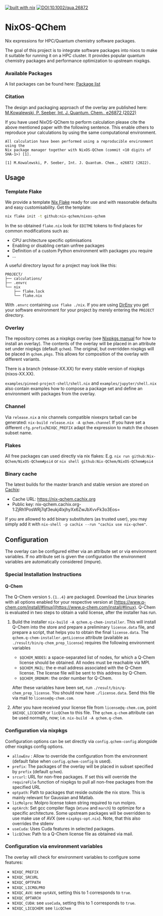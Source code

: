 [![built with nix](https://builtwithnix.org/badge.svg)](https://builtwithnix.org)
[![DOI:10.1002/qua.26872](http://img.shields.io/badge/DOI-10.1002/qua.26872-5075bf.svg)](https://doi.org/10.1002/qua.26872)

# NixOS-QChem
Nix expressions for HPC/Quantum chemistry software packages.

The goal of this project is to integrate software packages
into nixos to make it suitable for running it on a HPC cluster.
It provides popular quantum chemistry packages and performance optimization to upstream nixpkgs.

### Available Packages
A list packages can be found here: [Package list](./package_list.md)

### Citation
The design and packaging approach of the overlay are published here:
[M.Kowalewski, P. Seeber, Int. J. Quantum. Chem., e26872 (2022)](https://doi.org/10.1002/qua.26872)

If you have used NixOS-QChem to perform calculation please cite the above mentioned paper
with the following sentence. This enable others to reproduce your calculations
by using the same computational environment.
```
All calculation have been performed using a reproducible environment using the
Nix package manager together with NixOS-QChem (commit <10 digits of SHA-1>) [1].

[1] M.Kowalewski, P. Seeber, Int. J. Quantum. Chem., e26872 (2022).
```

## Usage

### Template Flake
We provide a template [Nix Flake](https://nixos.wiki/wiki/Flakes) ready for use and with reasonable defaults and easy customisability.
Get the template:

```bash
nix flake init -t github:nix-qchem/nixos-qchem
```

In the so obtained `flake.nix` look for `EDITME` tokens to find places for common modifications such as:

  * CPU architecture specific optimisations
  * Enabling or disabling certain unfree packages
  * Definition of a custom Python environment with packages you require
  * ...

A useful directory layout for a project may look like this:

```
PROJECT/
├── calculations/
├── .envrc
└── nix
    ├── flake.lock
    └── flake.nix
```

With `.envrc` containing `use flake ./nix`.
If you are using [DirEnv](https://direnv.net/) you get your software environment for your project by merely entering the `PROJECT` directory.


### Overlay
The repository comes as a nixpkgs overlay (see [Nixpkgs manual](https://nixos.org/nixpkgs/manual/#chap-overlays) for how to install an overlay).
The contents of the overlay will be placed in an attribute set under nixpkgs (default `qchem`). The original, but overridden nixpkgs will be placed in `qchem.pkgs`. This allows for composition of the overlay with different variants.

There is a branch (release-XX.XX) for every stable version of nixpkgs (nixos-XX.XX).

`examples/pinned-project-shell/shell.nix` and `examples/jupyter/shell.nix` also contain examples how to compose a package set and define an environment with packages from the overlay.

### Channel
Via `release.nix` a nix channels compatible nixexprs tarball can be generated:
`nix-build release.nix -A qchem.channel`
If you have set a different `cfg.prefix`/`NIXQC_PREFIX` adapt the expression to match the chosen subset name.

### Flakes
All free packages can used directly via nix flakes:
E.g. `nix run github:Nix-QChem/NixOS-QChem#psi4`
or  `nix shell github:Nix-QChem/NixOS-QChem#psi4`

### Binary cache
The latest builds for the master branch and stable version are stored on [Cachix](https://app.cachix.org/):
* Cache URL: https://nix-qchem.cachix.org
* Public key: nix-qchem.cachix.org-1:ZjRh1PosWRj7qf3eukj4IxjhyXx6ZwJbXvvFk3o3Eos=

If you are allowed to add binary substituters (as trusted user),
you may simply add it with `nix-shell -p cachix --run "cachix use nix-qchem"`.

## Configuration

The overlay can be configured either via an attribute set or via environment variables.
If no attribute set is given the configuration the environment variables are automatically
considered (impure).

### Special Installation Instructions

#### Q-Chem
The Q-Chem version `5.{1..4}` are packaged. Download the Linux binaries with all options enabled for your respective version at [https://www.q-chem.com/install/#linux](https://www.q-chem.com/install/#linux).
Q-Chem is evaluated in two steps to obtain a valid license, after the installer has run.

  1. Build the installer `nix-build -A qchem.q-chem-installer`.
     This will install Q-Chem into the store and prepare a preliminary `license.data` file, and prepare a script, that helps you to obtain the final `license.data`.
     The `qchem.q-chem-installer.getLicense` attribute (available as `./result/bin/q-chem_prep_license`) requires the following environment variables

     - `$QCHEM_NODES`: a space-separated list of nodes, for which a Q-Chem license should be obtained. All nodes must be reachable via MPI.
     - `$QCHEM_MAIL`: the e-mail address associated with the Q-Chem license. The license file will be sent to this address by Q-Chem.
     - `$QCHEM_ORDNUM:` the order number for Q-Chem.

     After these variables have been set, run `./result/bin/q-chem_prep_license`. You should now have `./license.data`. Send this file via mail to `license@q-chem.com`.

  2. After you have received your license file from `license@q-chem.com`, point `$NIXQC_LICQCHEM` or `licQChem` to this file.
     The `qchem.q-chem` attribute can be used normally, now; i.e. `nix-build -A qchem.q-chem`.


### Configuration via nixpkgs
Configuration options can be set directly via `config.qchem-config` alongside other nixpkgs config options.

* `allowEnv` : Allow to override the configuration from the environment (default false when `config.qchem-config` is used).
* `prefix`: The packages of the overlay will be placed in subset specified by `prefix` (default `qchem`).
* `srcurl`: URL for non-free packages. If set this will override the `requireFile` function of nixpkgs to pull all non-free packages from the specified URL
* `optpath`: Path to packages that reside outside the nix store. This is mainly relevant for Gaussian and Matlab.
* `licMolpro`: Molpro license token string required to run molpro.
* `optArch`: Set gcc compiler flags (`mtune` and `march`) to optimize for a specific architecture. Some upstream packages will be overridden to use make use of AVX (see `nixpkgs-opt.nix`). Note, that this also overrides the stdenv
* `useCuda`: Uses Cuda features in selected packages.
* `licQChem`: Path to a Q-Chem license file as obtained via mail.


### Configuration via environment variables
The overlay will check for environment variables to configure some features:

* `NIXQC_PREFIX`
* `NIXQC_SRCURL`
* `NIXQC_OPTPATH`
* `NIXQC_LICMOLPRO`
* `NIXQC_AVX`: see `optAVX`, setting this to 1 corresponds to `true`.
* `NIXQC_OPTARCH`
* `NIXQC_CUDA`: see `useCuda`, setting this to 1 corresponds to `true`.
* `NIXQC_LICQCHEM`: see `licQChem`

